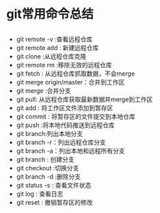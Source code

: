 

# git常用命令总结

## 

- git remote -v :查看远程仓库
- git remote add <shortName> <url>: 新建远程仓库
- git clone <url>:从远程仓库克隆
- git remote rm <shortName> :移除无效的远程仓库
- git fetch : 从远程仓库抓取数据，不会merge
- git merge origin/master：合并到工作区
- git merge <fenzhiming>:合并分支
- git pull: 从远程仓库获取最新数据并merge到工作区
- git add : 将工作区文件添加到暂存区
- git commit : 将暂存区的文件提交到本地仓库
- git push <cangkuName> <fenzhiName> :将本地代码推送到远程仓库
- git branch:列出本地分支
- git branch -r：列出远程仓库分支
- git branch -a：列出本地和远程所有分支
- git branch <name>: 创建分支
- git checkout <name>:切换分支
- git branch -d <name>:删除分支
- git status -s : 查看文件状态
- git log : 查看日志
- git reset : 撤销暂存区的修改

